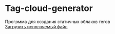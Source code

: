 # Tag-cloud-generator
Прогрмма для создания статичных облаков тегов </br>
[Загрузить исполняемый файл](https://yadi.sk/d/6kvSSizzr2yRc)
